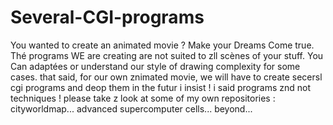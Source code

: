 # Several-CGI-programs
You wanted to create an animated movie ? Make your Dreams Come true. Thé programs WE are creating are not suited to zll scènes of your stuff. You Can adaptées or understand our style of drawing complexity for some cases. that said, for our own znimated movie, we will have to create secersl cgi programs and deop them in the futur  i insist ! i said programs znd not techniques !
please take z look at some of my own repositories :
cityworldmap...
advanced supercomputer cells...
beyond...
